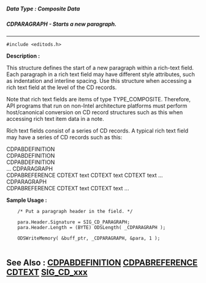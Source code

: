 ##### Data Type : Composite Data
##### CDPARAGRAPH - Starts a new paragraph.
---
```
#include <editods.h>
```
**Description :**

This structure defines the start of a new paragraph within a rich-text field.  
Each paragraph in a rich text field may have different style attributes, such 
as indentation and interline spacing. Use this structure when accessing a rich 
text field at the level of the CD records.

Note that rich text fields are items of type TYPE_COMPOSITE. Therefore, API 
programs that run on non-Intel architecture platforms must perform 
host/canonical conversion on CD record structures such as this when accessing 
rich text item data in a note.

Rich text fields consist of a series of CD records. A typical rich text field 
may have a series of CD records such as this:

CDPABDEFINITION    
CDPABDEFINITION    
CDPABDEFINITION    
...
CDPARAGRAPH   
CDPABREFERENCE
CDTEXT
text 
CDTEXT 
text
CDTEXT 
text
...
CDPARAGRAPH   
CDPABREFERENCE
CDTEXT
text 
CDTEXT 
text
...


**Sample Usage :**
```
    /* Put a paragraph header in the field. */
    
    para.Header.Signature = SIG_CD_PARAGRAPH;
    para.Header.Length = (BYTE) ODSLength( _CDPARAGRAPH );

    ODSWriteMemory( &buff_ptr, _CDPARAGRAPH, &para, 1 );
    
```
**See Also :**
[CDPABDEFINITION](/domino-c-api-docs/reference/Data/CDPABDEFINITION)
[CDPABREFERENCE](/domino-c-api-docs/reference/Data/CDPABREFERENCE)
[CDTEXT](/domino-c-api-docs/reference/Data/CDTEXT)
[SIG_CD_xxx](/domino-c-api-docs/reference/Symb/SIG_CD_xxx)
---
